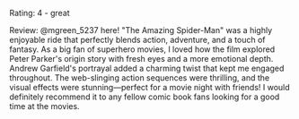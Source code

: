 Rating: 4 - great

Review: @mgreen_5237 here! "The Amazing Spider-Man" was a highly enjoyable ride that perfectly blends action, adventure, and a touch of fantasy. As a big fan of superhero movies, I loved how the film explored Peter Parker's origin story with fresh eyes and a more emotional depth. Andrew Garfield's portrayal added a charming twist that kept me engaged throughout. The web-slinging action sequences were thrilling, and the visual effects were stunning—perfect for a movie night with friends! I would definitely recommend it to any fellow comic book fans looking for a good time at the movies.